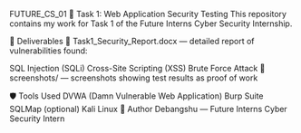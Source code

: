 FUTURE_CS_01 🚩 Task 1: Web Application Security Testing This repository contains my work for Task 1 of the Future Interns Cyber Security Internship.

📌 Deliverables 📄 Task1_Security_Report.docx — detailed report of vulnerabilities found:

SQL Injection (SQLi) Cross-Site Scripting (XSS) Brute Force Attack 📂 screenshots/ — screenshots showing test results as proof of work

🛡 Tools Used DVWA (Damn Vulnerable Web Application) Burp Suite SQLMap (optional) Kali Linux 📢 Author Debangshu — Future Interns Cyber Security Intern
